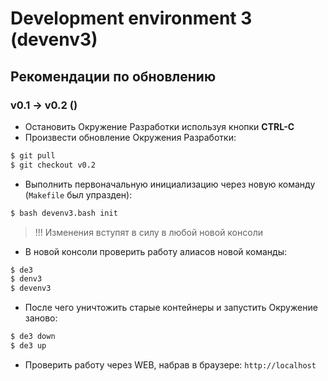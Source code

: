 # Development environment 3 (devenv3)

## Рекомендации по обновлению

### v0.1 -> v0.2 ()

- Остановить Окружение Разработки используя кнопки **CTRL-C**
- Произвести обновление Окружения Разработки:
```sh
$ git pull
$ git checkout v0.2
```
- Выполнить первоначальную инициализацию через новую команду (`Makefile` был упразден):
```sh
$ bash devenv3.bash init
```
> !!! Изменения вступят в силу в любой новой консоли
- В новой консоли проверить работу алиасов новой команды:
```sh
$ de3
$ denv3
$ devenv3
```
- После чего уничтожить старые контейнеры и запустить Окружение заново:
```sh
$ de3 down
$ de3 up
```
- Проверить работу через WEB, набрав в браузере: `http://localhost`
